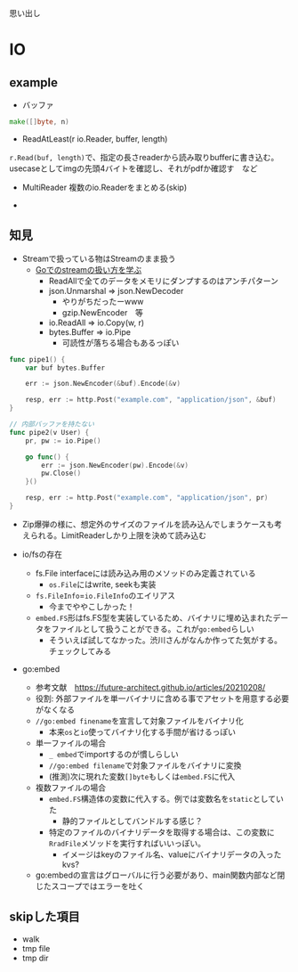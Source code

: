 思い出し

# IO

## example
* バッファ
```go
make([]byte, n)
```

* ReadAtLeast(r io.Reader, buffer, length)

`r.Read(buf, length)`で、指定の長さreaderから読み取りbufferに書き込む。usecaseとしてimgの先頭4バイトを確認し、それがpdfか確認す　など

* MultiReader
複数のio.Readerをまとめる(skip)

* 

## 知見
* Streamで扱っている物はStreamのまま扱う
    * [Goでのstreamの扱い方を学ぶ](!https://christina04.hatenablog.com/entry/2017/01/06/190000)
        * ReadAllで全てのデータをメモリにダンプするのはアンチパターン
        * json.Unmarshal => json.NewDecoder
            * やりがちだったーwww
            * gzip.NewEncoder　等
        * io.ReadAll => io.Copy(w, r)
        * bytes.Buffer => io.Pipe
            * 可読性が落ちる場合もあるっぽい
```go
func pipe1() {
    var buf bytes.Buffer

    err := json.NewEncoder(&buf).Encode(&v)

    resp, err := http.Post("example.com", "application/json", &buf)
}

// 内部バッファを持たない
func pipe2(v User) {
    pr, pw := io.Pipe()

    go func() {
        err := json.NewEncoder(pw).Encode(&v)
        pw.Close()
    }()

    resp, err := http.Post("example.com", "application/json", pr)
}
```
  
* Zip爆弾の様に、想定外のサイズのファイルを読み込んでしまうケースも考えられる。LimitReaderしかり上限を決めて読み込む

* io/fsの存在
    * fs.File interfaceには読み込み用のメソッドのみ定義されている
        * `os.File`にはwrite, seekも実装
    * `fs.FileInfo`=`io.FileInfo`のエイリアス
        * 今までややこしかった！
    * `embed.FS`形はfs.FS型を実装しているため、バイナリに埋め込まれたデータをファイルとして扱うことができる。これが`go:embed`らしい
        * そういえば試してなかった。渋川さんがなんか作ってた気がする。チェックしてみる
  

* go:embed
    * 参考文献　https://future-architect.github.io/articles/20210208/
    * 役割: 外部ファイルを単一バイナリに含める事でアセットを用意する必要がなくなる
    * `//go:embed finename`を宣言して対象ファイルをバイナリ化
        * 本来`os`と`io`使ってバイナリ化する手間が省けるっぽい
    * 単一ファイルの場合
        * `_ embed`でimportするのが慣しらしい
        * `//go:embed filename`で対象ファイルをバイナリに変換
        * (推測)次に現れた変数`[]byte`もしくは`embed.FS`に代入
    * 複数ファイルの場合
        * `embed.FS`構造体の変数に代入する。例では変数名を`static`としていた
            * 静的ファイルとしてバンドルする感じ？
        * 特定のファイルのバイナリデータを取得する場合は、この変数に`RradFile`メソッドを実行すればいいっぽい。
            * イメージはkeyのファイル名、valueにバイナリデータの入ったkvs?
     * go:embedの宣言はグローバルに行う必要があり、main関数内部など閉じたスコープではエラーを吐く
   
## skipした項目
* walk
* tmp file
* tmp dir
